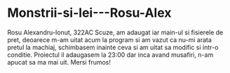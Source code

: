 # Monstrii-si-lei---Rosu-Alex
Rosu Alexandru-Ionut, 322AC
Scuze, am adaugat iar main-ul si fisierele de pret, deoarece m-am uitat acum la program si am vazut ca nu-mi arata pretul la machiaj, schimbasem inainte ceva si am uitat sa modific si intr-o conditie. Proiectul il adaugasem la 23:00 dar inca avand musafiri, n-am apucat sa ma mai uit. Mersi frumos!
